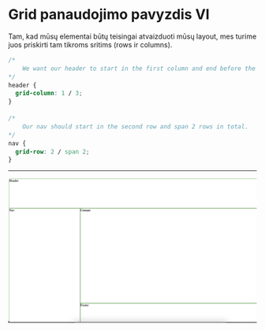 # Grid panaudojimo pavyzdis VI

Tam, kad mūsų elementai būtų teisingai atvaizduoti mūsų layout, mes turime juos priskirti tam tikroms sritims (rows ir columns).

```css
/*
    We want our header to start in the first column and end before the 3rd column.
*/
header {
  grid-column: 1 / 3;
}

/*
    Our nav should start in the second row and span 2 rows in total.
*/
nav {
  grid-row: 2 / span 2;
}
```

---

![Grid layout](./image/grid-layout.png)